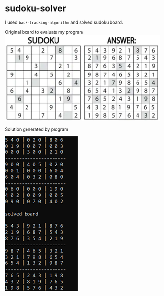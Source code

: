 #  sudoku-solver 

I used ``back-tracking-algorithm`` and solved sudoku board.

Original board to evaluate my program
![img](original.png)

Solution generated by program

![img](solved_by_python.png)
